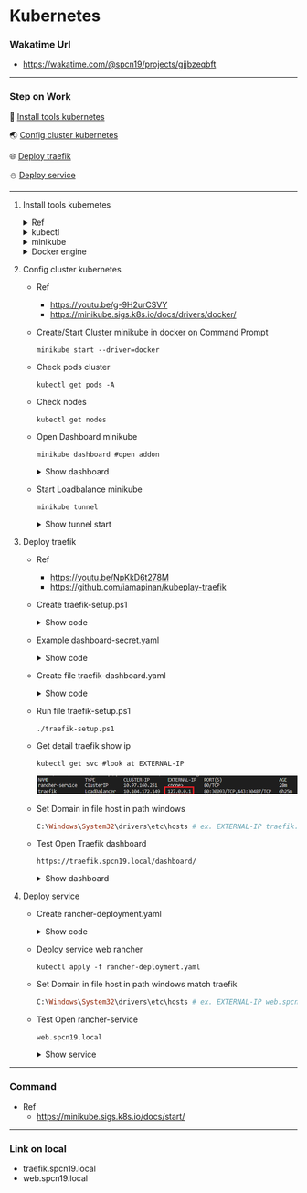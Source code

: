# Kubernetes
### Wakatime Url
  - https://wakatime.com/@spcn19/projects/gjjbzeqbft

---

### Step on Work
<div> 

:baby_bottle: [Install tools kubernetes](#install-tools)
</div>
<div>

:earth_asia: [Config cluster kubernetes](#Config-cluster)
</div>
<div>

:globe_with_meridians: [Deploy traefik](#deploy-traefik)
</div>
<div> 

:snowman: [Deploy service](#deploy-service)
</div>

---

1. Install tools kubernetes <a id="install-tools"></a>
    <details>
    <summary>Ref</summary>

    - https://youtu.be/g-9H2urCSVY

    </details>

    <details>
    <summary>kubectl</summary>

    - Ref
      - https://kubernetes.io/docs/tasks/tools/install-kubectl-windows/

    - download Kubectl.exe to path want

      ```
      curl.exe -LO "https://dl.k8s.io/release/v1.26.0/bin/windows/amd64/kubectl.exe"
      ```
      
    - Add Path to environment variable

      - Search environment
  
        ![](image/environment.png)

      - Click Environment Variables...

        ![](image/clickEnVa.png)

      - Select Path Click Edit

        ![](image/selectPath.png)

      - Click New
        
        ![](image/listPath.png)

      - Add Path that have kubectl.exe
      - Click OK
  
    - Test Kubectl enable 
      ```
      kubectl version --client
      ```

    </details>
    
    <details>
    <summary>minikube</summary>

    - Ref
      - https://minikube.sigs.k8s.io/docs/start/

    - download minikube.exe
      ```ruby
      New-Item -Path 'c:<path want to install>' -Name 'minikube' -ItemType Directory -Force #create folder minikube
      Invoke-WebRequest -OutFile 'c:<path want to install>\minikube\minikube.exe' -Uri 'https://github.com/kubernetes/minikube/releases/latest/download/minikube-windows-amd64.exe' -UseBasicParsing #download install to path
      ```

    - Add Path to environment variable run Admin
      ```ruby
      $oldPath = [Environment]::GetEnvironmentVariable('Path', [EnvironmentVariableTarget]::Machine)
      if ($oldPath.Split(';') -inotcontains 'C:<path folder minikube.exe>'){ `
      [Environment]::SetEnvironmentVariable('Path', $('{0};C:<path folder minikube.exe>' -f $oldPath), [EnvironmentVariableTarget]::Machine) `
      }
      ```
    - Restart Terminal

    </details>

    <details>
    <summary>Docker engine</summary>

    - Install linux ubuntu on windows
    - Install docker desktop
      - https://www.docker.com/products/docker-desktop/

    - Open docker desktop

    </details>

2. Config cluster kubernetes <a id="Config-cluster"></a>
   - Ref 
     - https://youtu.be/g-9H2urCSVY
     - https://minikube.sigs.k8s.io/docs/drivers/docker/

   - Create/Start Cluster minikube in docker on Command Prompt
     ```
     minikube start --driver=docker
     ```

   - Check pods cluster
     ```
     kubectl get pods -A
     ```
  
   - Check nodes 
     ```
     kubectl get nodes
     ```
   
   - Open Dashboard minikube
     ```
     minikube dashboard #open addon
     ```
     <details>
     <summary>Show dashboard</summary>

     ![](image/dashboard-minikube.png)

     </details>

   - Start Loadbalance minikube
     ```
     minikube tunnel
     ```
     <details>
     <summary>Show tunnel start</summary>

     ![](image/miniTunnel.png)

     </details>

3. Deploy traefik <a id="deploy-traefik"></a>
   - Ref
     - https://youtu.be/NpKkD6t278M
     - https://github.com/iamapinan/kubeplay-traefik

   - Create traefik-setup.ps1
     <details>
     <summary>Show code</summary>

     ```ps1
     #powershell

     $KUBE_NAMESPACE = Read-Host -Prompt "Please enter namespace in file traefik-dashboard.yaml " #Enter name space same namespace in traefik-dashboard.yaml
     Write-Output "Traefik will install to $KUBE_NAMESPACE" 

     kubectl create namespace $KUBE_NAMESPACE #create namespace on cluster
     kubectl config set-context --current --namespace=$KUBE_NAMESPACE #set config on kube defalt namespace
     kubectl apply -f https://raw.githubusercontent.com/traefik/traefik/v2.9/docs/content/reference/dynamic-configuration/kubernetes-crd-definition-v1.yml #apply CRD define resource ingress middleware tls
     kubectl apply -f https://raw.githubusercontent.com/traefik/traefik/v2.9/docs/content/reference/dynamic-configuration/kubernetes-crd-rbac.yml #apply RBAC kubernetes define role for CRD

     if ( -Not (Get-Command scoop -ErrorAction Ignore)) { #check scoop already
        #install scoop
        $username = Read-Host -Prompt "Username " #Read Username computer
        irm get.scoop.sh | iex #install scoop
        $env:Path -split ';' > $null #define environment
        $env:Path += ";C:\Users\$username\scoop\shims" > $null #define environment
     }

     if ( -Not (Get-Command helm -ErrorAction Ignore)) { #check helm already
        #install helm
        scoop install helm
     }

     helm repo add traefik https://traefik.github.io/charts # add repo traefik charts is traefik in helm
     helm repo update # update repo to make prepare install traefik charts
     helm install traefik traefik/traefik # Install traefik chart to make loadbalance and reverse Proxy 

     kubectl get svc -l app.kubernetes.io/name=traefik #Get service label name app.kubernetes.io/ name = traefik
     kubectl get po -l app.kubernetes.io/name=traefik #Get pod label name app.kubernetes.io/ name = traefik

     $UserTraefik = Read-Host -Prompt "Username Traefik " #Enter Username Login Traefik

     if ( -Not ("$UserTraefik" -eq " ")) { #Check emply value
        bash -c "htpasswd -nB $UserTraefik | tee auth-secret" #Create password to hash and secret of authenticat traefik
        kubectl create secret generic -n $KUBE_NAMESPACE dashboard-auth-secret --from-file=users=auth-secret -o yaml --dry-run=client | tee dashboard-secret.yaml
          #create kubernetes secure and create dashboard-secret.yaml
          # -n => namespace
          # --from-file=users=auth-secret => set secure from file auth-secret and use is key users
          # -o yaml => output file .yaml
          # --dry-run=client => create secure object not sent to kube API server but will check syntax and validation
        kubectl apply -f traefik-dashboard.yaml #Deploy traefik-dashboard.yaml for start traefik and dashboard
        kubectl apply -f dashboard-secret.yaml #Deploy dashboard-secret.yaml for start secure authentication traefik
        rm auth-secret #remove file auth-secret 
        rm dashboard-secret.yaml #remove file dashboard-secret.yaml
     }
     ```

     </details>

   - Example dashboard-secret.yaml 
     <details>
     <summary>Show code</summary>

      ```yaml
      apiVersion: v1
      data:
        users: "" #genarate hash by kubectl create secret generic
      kind: Secret #define type object is Secret for authentication
      metadata:
        creationTimestamp: null
        name: dashboard-auth-secret
        namespace: "" #match Traefik in here genarate by powershell user enter namespace
      ```

     </details>

   - Create file traefik-dashboard.yaml
     <details>
     <summary>Show code</summary>

      ```yaml
      apiVersion: traefik.containo.us/v1alpha1 #define api version is traefik.containo.us/v1alpha1 for revert proxy , load balance and auto set SSL/TLS option traefik
      kind: Middleware #define type object is Middleware for connect service
      metadata:
        name: traefik-basic-authen #define name object traefik-basic-authen
        namespace: spcn19 #define namespace want install traefik-basic-authen
      spec: #define spec in traefik-basic-authen
        basicAuth: #define secure for access to traefik
          secret: dashboard-auth-secret #define pod secure this is name dashboard-auth-secret
          removeHeader: true #set remove header for upspeed and up efficiency
      ---
      apiVersion: traefik.containo.us/v1alpha1
      kind: IngressRoute #define type object ingressRount for setup route
      metadata:
        name: traefik-dashboard
        namespace: spcn19 #define namespace want install traefik-dashboard
        annotations:
          kubernetes.io/ingress.class: traefik #define connect ingress this is traefik for set ingress
          traefik.ingress.kubernetes.io/router.middlewares: traefik-basic-authen #define middleware use in ingress by start from ingress.class
      spec: #define spec in traefik-dashboard
        entryPoints:
          - websecure #define entrypoints is websecure
        routes: #define route
          - match: Host(`traefik.spcn19.local`) && (PathPrefix(`/dashboard`) || PathPrefix(`/api`)) #define condition access traefik-dashboard
            kind: Rule #define type object is Rule for access
            middlewares: #define middleware before access service api@internal
              - name: traefik-basic-authen #use middleware name traefik-basic-authen authentication
                namespace: spcn19 #this run on space spcn19
            services: #services on Traefik
              - name: api@internal #name service
                kind: TraefikService #define type object is TraefikService for service api@internal
      ```

     </details>

   - Run file traefik-setup.ps1
     ```
     ./traefik-setup.ps1
     ```

   - Get detail traefik show ip
     ```
     kubectl get svc #look at EXTERNAL-IP
     ```
     ![](image/External_IP.png)

   - Set Domain in file host in path windows
     ```ruby
     C:\Windows\System32\drivers\etc\hosts # ex. EXTERNAL-IP traefik.spcn19.local
     ```

   - Test Open Traefik dashboard
     ```
     https://traefik.spcn19.local/dashboard/
     ```
     <details>
     <summary>Show dashboard</summary>

     ![](image/dashboard-t5k.png)

     </details>

4. Deploy service <a id="deploy-service"></a>
   - Create rancher-deployment.yaml
     <details>
     <summary>Show code</summary>
     
     ```yaml
      apiVersion: apps/v1 #define apiVersion is apps/v1
      kind: Deployment #define type object is deployment for create pod replicas and rolling update
      metadata: #define metadata for deployment
        name: rancher-deployment #define name object is rancher-deployment
        namespace: spcn19 #define namespace want install rancher-deployment
      spec:
        replicas: 1 #define node cluster want create pod
        selector: #define selector pod
          matchLabels: #define match label pod to deployment
            app: rancher #define label pod want create on deployment
        template: #define template create container
          metadata:
            labels:
              app: rancher #create on deployment matchLabels is app: rancher
          spec: #spec on pod
            containers: #create container
            - name: rancher #name container
              image: rancher/hello-world #image container
              ports: #define port need for container
              - containerPort: 80 #port 80
      ---
      apiVersion: v1
      kind: Service #define type object is Service for loadbalance
      metadata: 
        name: rancher-service
        labels:
          name: rancher-service
        namespace: spcn19 #run on namespace spcn19
      spec: #define service for access pod
        selector: #define selector pod match service will loadbalance
          app: rancher #label match pod label app: rancher => rancher-deployment
        ports:
        - name: http #name port
          port: 80 #port service running on host
          protocol: TCP #protocal that the service use
          targetPort: 80 #port that container use
      ---
      apiVersion: traefik.containo.us/v1alpha1 #define api version is traefik.containo.us/v1alpha1 for revert proxy , load balance and auto set SSL/TLS option traefik
      kind: IngressRoute #define type object ingressRount for setup route
      metadata:
        name: service-ingress
        namespace: spcn19
      spec:
        entryPoints:
          - web #http
          - websecure #https
        routes:
        - match: Host(`web.spcn19.local`) #access on url
          kind: Rule #define type object is Rule for access
          services: #define service want access
          - name: rancher-service #define service want access name rancher-service
            port: 80 #define port accesss on port 80
     ```

     </details>
   - Deploy service web rancher
     ```
     kubectl apply -f rancher-deployment.yaml
     ```
   
   - Set Domain in file host in path windows match traefik
     ```ruby
     C:\Windows\System32\drivers\etc\hosts # ex. EXTERNAL-IP web.spcn19.local 
     ```

   - Test Open rancher-service
     ```
     web.spcn19.local 
     ```
     <details>
     <summary>Show service</summary>

     ![](image/web_spcn19local.png) 

     </details>

---

### Command 
 - Ref 
   - https://minikube.sigs.k8s.io/docs/start/

---

### Link on local
 - traefik.spcn19.local
 - web.spcn19.local 

